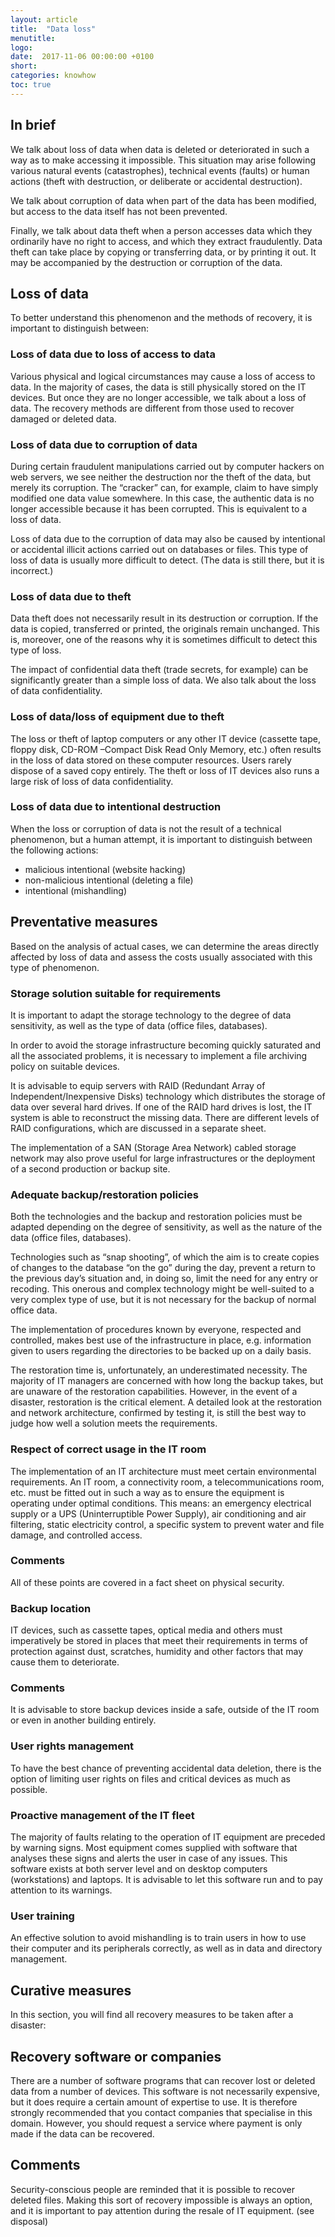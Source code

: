 ```yaml
---
layout: article
title:  "Data loss"
menutitle:
logo:
date:  2017-11-06 00:00:00 +0100
short:
categories: knowhow
toc: true
---
```

## In brief
We talk about loss of data when data is deleted or deteriorated in such a way as to make accessing it impossible. This situation may arise following various natural events (catastrophes), technical events (faults) or human actions (theft with destruction, or deliberate or accidental destruction).

We talk about corruption of data when part of the data has been modified, but access to the data itself has not been prevented.

Finally, we talk about data theft when a person accesses data which they ordinarily have no right to access, and which they extract fraudulently. Data theft can take place by copying or transferring data, or by printing it out. It may be accompanied by the destruction or corruption of the data.

## Loss of data
To better understand this phenomenon and the methods of recovery, it is important to distinguish between:

### Loss of data due to loss of access to data
Various physical and logical circumstances may cause a loss of access to data. In the majority of cases, the data is still physically stored on the IT devices. But once they are no longer accessible, we talk about a loss of data. The recovery methods are different from those used to recover damaged or deleted data.

### Loss of data due to corruption of data
During certain fraudulent manipulations carried out by computer hackers on web servers, we see neither the destruction nor the theft of the data, but merely its corruption. The “cracker” can, for example, claim to have simply modified one data value somewhere. In this case, the authentic data is no longer accessible because it has been corrupted. This is equivalent to a loss of data.

Loss of data due to the corruption of data may also be caused by intentional or accidental illicit actions carried out on databases or files. This type of loss of data is usually more difficult to detect. (The data is still there, but it is incorrect.)

### Loss of data due to theft
Data theft does not necessarily result in its destruction or corruption. If the data is copied, transferred or printed, the originals remain unchanged. This is, moreover, one of the reasons why it is sometimes difficult to detect this type of loss.

The impact of confidential data theft (trade secrets, for example) can be significantly greater than a simple loss of data. We also talk about the loss of data confidentiality.

### Loss of data/loss of equipment due to theft
The loss or theft of laptop computers or any other IT device (cassette tape, floppy disk, CD-ROM –Compact Disk Read Only Memory, etc.) often results in the loss of data stored on these computer resources. Users rarely dispose of a saved copy entirely. The theft or loss of IT devices also runs a large risk of loss of data confidentiality.

### Loss of data due to intentional destruction

When the loss or corruption of data is not the result of a technical phenomenon, but a human attempt, it is important to distinguish between the following actions:

* malicious intentional (website hacking)
* non-malicious intentional (deleting a file)
* intentional (mishandling)

## Preventative measures
Based on the analysis of actual cases, we can determine the areas directly affected by loss of data and assess the costs usually associated with this type of phenomenon.

### Storage solution suitable for requirements
It is important to adapt the storage technology to the degree of data sensitivity, as well as the type of data (office files, databases).

In order to avoid the storage infrastructure becoming quickly saturated and all the associated problems, it is necessary to implement a file archiving policy on suitable devices.

It is advisable to equip servers with RAID (Redundant Array of Independent/Inexpensive Disks) technology which distributes the storage of data over several hard drives. If one of the RAID hard drives is lost, the IT system is able to reconstruct the missing data. There are different levels of RAID configurations, which are discussed in a separate sheet.

The implementation of a SAN (Storage Area Network) cabled storage network may also prove useful for large infrastructures or the deployment of a second production or backup site.

### Adequate backup/restoration policies
Both the technologies and the backup and restoration policies must be adapted depending on the degree of sensitivity, as well as the nature of the data (office files, databases).

Technologies such as “snap shooting”, of which the aim is to create copies of changes to the database “on the go” during the day, prevent a return to the previous day’s situation and, in doing so, limit the need for any entry or recoding. This onerous and complex technology might be well-suited to a very complex type of use, but it is not necessary for the backup of normal office data.

The implementation of procedures known by everyone, respected and controlled, makes best use of the infrastructure in place, e.g. information given to users regarding the directories to be backed up on a daily basis.

The restoration time is, unfortunately, an underestimated necessity. The majority of IT managers are concerned with how long the backup takes, but are unaware of the restoration capabilities. However, in the event of a disaster, restoration is the critical element. A detailed look at the restoration and network architecture, confirmed by testing it, is still the best way to judge how well a solution meets the requirements.  

### Respect of correct usage in the IT room
The implementation of an IT architecture must meet certain environmental requirements. An IT room, a connectivity room, a telecommunications room, etc. must be fitted out in such a way as to ensure the equipment is operating under optimal conditions. This means: an emergency electrical supply or a UPS (Uninterruptible Power Supply), air conditioning and air filtering, static electricity control, a specific system to prevent water and file damage, and controlled access.

### Comments
All of these points are covered in a fact sheet on physical security.

### Backup location
IT devices, such as cassette tapes, optical media and others must imperatively be stored in places that meet their requirements in terms of protection against dust, scratches, humidity and other factors that may cause them to deteriorate.

### Comments
It is advisable to store backup devices inside a safe, outside of the IT room or even in another building entirely.

### User rights management
To have the best chance of preventing accidental data deletion, there is the option of limiting user rights on files and critical devices as much as possible.

### Proactive management of the IT fleet
The majority of faults relating to the operation of IT equipment are preceded by warning signs. Most equipment comes supplied with software that analyses these signs and alerts the user in case of any issues. This software exists at both server level and on desktop computers (workstations) and laptops. It is advisable to let this software run and to pay attention to its warnings.

### User training
An effective solution to avoid mishandling is to train users in how to use their computer and its peripherals correctly, as well as in data and directory management.

## Curative measures
In this section, you will find all recovery measures to be taken after a disaster:

## Recovery software or companies
There are a number of software programs that can recover lost or deleted data from a number of devices. This software is not necessarily expensive, but it does require a certain amount of expertise to use. It is therefore strongly recommended that you contact companies that specialise in this domain. However, you should request a service where payment is only made if the data can be recovered.

## Comments
Security-conscious people are reminded that it is possible to recover deleted files. Making this sort of recovery impossible is always an option, and it is important to pay attention during the resale of IT equipment. (see disposal)
